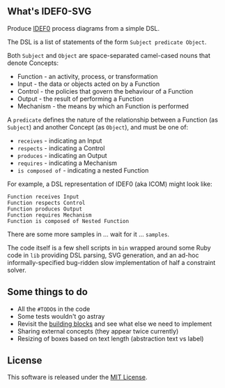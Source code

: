 ## What's IDEF0-SVG
Produce [IDEF0](https://en.wikipedia.org/wiki/IDEF0) process diagrams from a simple DSL.

The DSL is a list of statements of the form `Subject predicate Object`.

Both `Subject` and `Object` are space-separated camel-cased nouns that denote Concepts:

* Function - an activity, process, or transformation
* Input - the data or objects acted on by a Function
* Control - the policies that govern the behaviour of a Function
* Output - the result of performing a Function
* Mechanism - the means by which an Function is performed

A `predicate` defines the nature of the relationship between a Function (as `Subject`) and another Concept (as `Object`), and must be one of:

* `receives` - indicating an Input
* `respects` - indicating a Control
* `produces` - indicating an Output
* `requires` - indicating a Mechanism
* `is composed of` - indicating a nested Function

For example, a DSL representation of IDEF0 (aka ICOM) might look like:

```
Function receives Input
Function respects Control
Function produces Output
Function requires Mechanism
Function is composed of Nested Function
```

There are some more samples in ... wait for it ... `samples`.

The code itself is a few shell scripts in `bin` wrapped around some Ruby code in `lib` providing DSL parsing, SVG generation, and an ad-hoc informally-specified bug-ridden slow implementation of half a constraint solver.

## Some things to do

* All the `#TODO`s in the code
* Some tests wouldn't go astray
* Revisit the [building blocks](https://en.wikipedia.org/wiki/IDEF0#IDEF0_Building_blocks) and see what else we need to implement
* Sharing external concepts (they appear twice currently)
* Resizing of boxes based on text length (abstraction text vs label)

## License

This software is released under the [MIT License](https://opensource.org/licenses/MIT).
